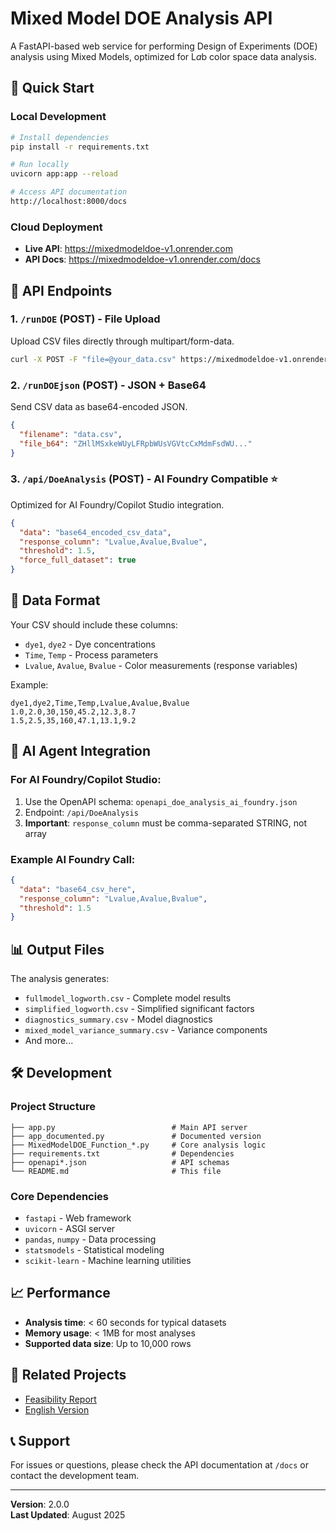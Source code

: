 # Mixed Model DOE Analysis API

A FastAPI-based web service for performing Design of Experiments (DOE) analysis using Mixed Models, optimized for L*a*b color space data analysis.

## 🚀 Quick Start

### Local Development
```bash
# Install dependencies
pip install -r requirements.txt

# Run locally
uvicorn app:app --reload

# Access API documentation
http://localhost:8000/docs
```

### Cloud Deployment
- **Live API**: https://mixedmodeldoe-v1.onrender.com
- **API Docs**: https://mixedmodeldoe-v1.onrender.com/docs

## 📡 API Endpoints

### 1. `/runDOE` (POST) - File Upload
Upload CSV files directly through multipart/form-data.

```bash
curl -X POST -F "file=@your_data.csv" https://mixedmodeldoe-v1.onrender.com/runDOE
```

### 2. `/runDOEjson` (POST) - JSON + Base64
Send CSV data as base64-encoded JSON.

```json
{
  "filename": "data.csv",
  "file_b64": "ZHllMSxkeWUyLFRpbWUsVGVtcCxMdmFsdWU..."
}
```

### 3. `/api/DoeAnalysis` (POST) - AI Foundry Compatible ⭐
Optimized for AI Foundry/Copilot Studio integration.

```json
{
  "data": "base64_encoded_csv_data",
  "response_column": "Lvalue,Avalue,Bvalue",
  "threshold": 1.5,
  "force_full_dataset": true
}
```

## 🔧 Data Format

Your CSV should include these columns:
- `dye1`, `dye2` - Dye concentrations
- `Time`, `Temp` - Process parameters  
- `Lvalue`, `Avalue`, `Bvalue` - Color measurements (response variables)

Example:
```csv
dye1,dye2,Time,Temp,Lvalue,Avalue,Bvalue
1.0,2.0,30,150,45.2,12.3,8.7
1.5,2.5,35,160,47.1,13.1,9.2
```

## 🤖 AI Agent Integration

### For AI Foundry/Copilot Studio:
1. Use the OpenAPI schema: `openapi_doe_analysis_ai_foundry.json`
2. Endpoint: `/api/DoeAnalysis`
3. **Important**: `response_column` must be comma-separated STRING, not array

### Example AI Foundry Call:
```json
{
  "data": "base64_csv_here",
  "response_column": "Lvalue,Avalue,Bvalue",
  "threshold": 1.5
}
```

## 📊 Output Files

The analysis generates:
- `fullmodel_logworth.csv` - Complete model results
- `simplified_logworth.csv` - Simplified significant factors
- `diagnostics_summary.csv` - Model diagnostics
- `mixed_model_variance_summary.csv` - Variance components
- And more...

## 🛠 Development

### Project Structure
```
├── app.py                          # Main API server
├── app_documented.py               # Documented version
├── MixedModelDOE_Function_*.py     # Core analysis logic
├── requirements.txt                # Dependencies
├── openapi*.json                   # API schemas
└── README.md                       # This file
```

### Core Dependencies
- `fastapi` - Web framework
- `uvicorn` - ASGI server
- `pandas`, `numpy` - Data processing
- `statsmodels` - Statistical modeling
- `scikit-learn` - Machine learning utilities

## 📈 Performance

- **Analysis time**: < 60 seconds for typical datasets
- **Memory usage**: < 1MB for most analyses
- **Supported data size**: Up to 10,000 rows

## 🔗 Related Projects

- [Feasibility Report](MixedModelDOE_AI_Agent_Feasibility_Report.md)
- [English Version](MixedModelDOE_AI_Agent_Feasibility_Report_EN.md)

## 📞 Support

For issues or questions, please check the API documentation at `/docs` or contact the development team.

---

**Version**: 2.0.0  
**Last Updated**: August 2025
